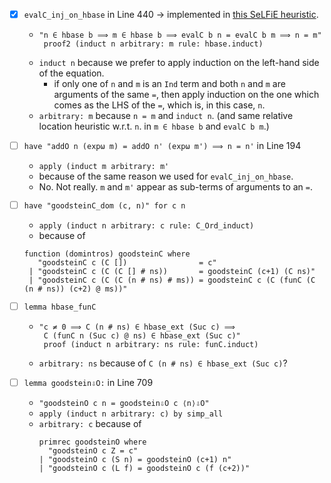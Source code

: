 - [X] `evalC_inj_on_hbase` in Line 440 -> implemented in [this SeLFiE heuristic](https://github.com/data61/PSL/blob/ae99a769ae676967431ce8ed05ee783f0f8e13a7/SeLFiE/SeLFiE_Assertion.ML#L981).
   - ```
     "n ∈ hbase b ⟹ m ∈ hbase b ⟹ evalC b n = evalC b m ⟹ n = m"
      proof2 (induct n arbitrary: m rule: hbase.induct)
      ```
   - `induct n` because we prefer to apply induction on the left-hand side of the equation.
      - if only one of `n` and `m` is an `Ind` term and both `n` and `m` are arguments of the same `=`, then apply induction on the one which comes as the LHS of the `=`, which is, in this case, `n`.
   - `arbitrary: m` because `n = m` and `induct n`. (and same relative location heuristic w.r.t. `n`. in `m ∈ hbase b` and `evalC b m`.)
   
- [ ] `have "addO n (expω m) = addO n' (expω m') ⟹ n = n'` in Line 194
   - `apply (induct m arbitrary: m'`
   - because of the same reason we used for `evalC_inj_on_hbase`.
   - No. Not really. `m` and `m'` appear as sub-terms of arguments to an `=`.
     
- [ ] `have "goodsteinC_dom (c, n)" for c n`
   - `apply (induct n arbitrary: c rule: C_Ord_induct)`
   - because of
   ```
   function (domintros) goodsteinC where
      "goodsteinC c (C [])                = c"
    | "goodsteinC c (C (C [] # ns))       = goodsteinC (c+1) (C ns)"
    | "goodsteinC c (C (C (n # ns) # ms)) = goodsteinC c (C (funC (C (n # ns)) (c+2) @ ms))"
    ```
    
- [ ] `lemma hbase_funC`
   - ```
     "c ≠ 0 ⟹ C (n # ns) ∈ hbase_ext (Suc c) ⟹
      C (funC n (Suc c) @ ns) ∈ hbase_ext (Suc c)"
      proof (induct n arbitrary: ns rule: funC.induct)
      ```
   - `arbitrary: ns` because of `C (n # ns) ∈ hbase_ext (Suc c)`?

- [ ] `lemma goodstein⇩O:` in Line 709
   - `"goodsteinO c n = goodstein⇩O c ⟨n⟩⇩O"`
   - `apply (induct n arbitrary: c) by simp_all`
   - `arbitrary: c` because of
     ```
     primrec goodsteinO where
       "goodsteinO c Z = c"
     | "goodsteinO c (S n) = goodsteinO (c+1) n"
     | "goodsteinO c (L f) = goodsteinO c (f (c+2))"
     ```
